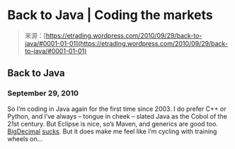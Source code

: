 <!--yml
category: 未分类
date: 2024-05-12 19:36:36
-->

# Back to Java | Coding the markets

> 来源：[https://etrading.wordpress.com/2010/09/29/back-to-java/#0001-01-01](https://etrading.wordpress.com/2010/09/29/back-to-java/#0001-01-01)

## Back to Java

### September 29, 2010

So I’m coding in Java again for the first time since 2003\. I do prefer C++ or Python, and I’ve always – tongue in cheek – slated Java as the Cobol of the 21st century. But Eclipse is nice, so’s Maven, and generics are good too. [BigDecimal](http://download.oracle.com/javase/1.5.0/docs/api/java/math/BigDecimal.html) [sucks](http://jaydeepm.wordpress.com/2009/06/04/bigdecimal-and-non-terminating-decimal-expansion-error/). But it does make me feel like I’m cycling with training wheels on…